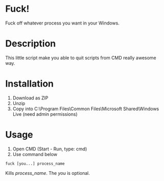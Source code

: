 Fuck!
=====

Fuck off whatever process you want in your Windows.

Description
===========

This little script make you able to quit scripts from CMD really awesome way.

Installation
============

1. Download as ZIP
2. Unzip
3. Copy into C:\Program Files\Common Files\Microsoft Shared\Windows Live (need admin permissions)

Usage
=====

1. Open CMD (Start - Run, type: cmd)
2. Use command below 
```
fuck [you...] process_name
```

Kills _process_name_. The _you_ is optional.




